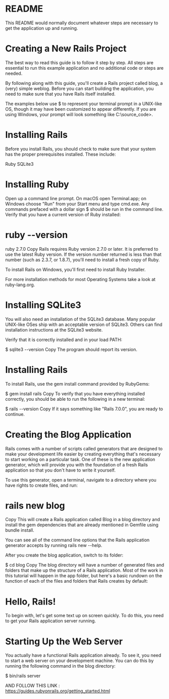 # README

This README would normally document whatever steps are necessary to get the
application up and running.

# Creating a New Rails Project
The best way to read this guide is to follow it step by step. All steps are essential to run this example application and no additional code or steps are needed.

By following along with this guide, you'll create a Rails project called blog, a (very) simple weblog. Before you can start building the application, you need to make sure that you have Rails itself installed.

The examples below use $ to represent your terminal prompt in a UNIX-like OS, though it may have been customized to appear differently. If you are using Windows, your prompt will look something like C:\source_code>.

# Installing Rails
Before you install Rails, you should check to make sure that your system has the proper prerequisites installed. These include:

Ruby
SQLite3
# Installing Ruby
Open up a command line prompt. On macOS open Terminal.app; on Windows choose "Run" from your Start menu and type cmd.exe. Any commands prefaced with a dollar sign $ should be run in the command line. Verify that you have a current version of Ruby installed:

# ruby --version
ruby 2.7.0
Copy
Rails requires Ruby version 2.7.0 or later. It is preferred to use the latest Ruby version. If the version number returned is less than that number (such as 2.3.7, or 1.8.7), you'll need to install a fresh copy of Ruby.

To install Rails on Windows, you'll first need to install Ruby Installer.

For more installation methods for most Operating Systems take a look at ruby-lang.org.

# Installing SQLite3
You will also need an installation of the SQLite3 database. Many popular UNIX-like OSes ship with an acceptable version of SQLite3. Others can find installation instructions at the SQLite3 website.

Verify that it is correctly installed and in your load PATH:

$ sqlite3 --version
Copy
The program should report its version.

# Installing Rails
To install Rails, use the gem install command provided by RubyGems:

$ gem install rails
Copy
To verify that you have everything installed correctly, you should be able to run the following in a new terminal:

$ rails --version
Copy
If it says something like "Rails 7.0.0", you are ready to continue.

# Creating the Blog Application
Rails comes with a number of scripts called generators that are designed to make your development life easier by creating everything that's necessary to start working on a particular task. One of these is the new application generator, which will provide you with the foundation of a fresh Rails application so that you don't have to write it yourself.

To use this generator, open a terminal, navigate to a directory where you have rights to create files, and run:

# rails new blog
Copy
This will create a Rails application called Blog in a blog directory and install the gem dependencies that are already mentioned in Gemfile using bundle install.

You can see all of the command line options that the Rails application generator accepts by running rails new --help.

After you create the blog application, switch to its folder:

$ cd blog
Copy
The blog directory will have a number of generated files and folders that make up the structure of a Rails application. Most of the work in this tutorial will happen in the app folder, but here's a basic rundown on the function of each of the files and folders that Rails creates by default:

# Hello, Rails!
To begin with, let's get some text up on screen quickly. To do this, you need to get your Rails application server running.

# Starting Up the Web Server
You actually have a functional Rails application already. To see it, you need to start a web server on your development machine. You can do this by running the following command in the blog directory:

$ bin/rails server

AND FOLLOW THIS LINK : https://guides.rubyonrails.org/getting_started.html